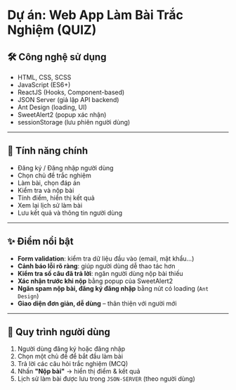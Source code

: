 # Dự án: Web App Làm Bài Trắc Nghiệm (QUIZ)

## 🛠 Công nghệ sử dụng
- HTML, CSS, SCSS
- JavaScript (ES6+)
- ReactJS (Hooks, Component-based)
- JSON Server (giả lập API backend)
- Ant Design (loading, UI)
- SweetAlert2 (popup xác nhận)
- sessionStorage (lưu phiên người dùng)

---

## 🚀 Tính năng chính

- Đăng ký / Đăng nhập người dùng
- Chọn chủ đề trắc nghiệm
- Làm bài, chọn đáp án
- Kiểm tra và nộp bài
- Tính điểm, hiển thị kết quả
- Xem lại lịch sử làm bài
- Lưu kết quả và thông tin người dùng

---

## ✨ Điểm nổi bật

- **Form validation**: kiểm tra dữ liệu đầu vào (email, mật khẩu...)
- **Cảnh báo lỗi rõ ràng**: giúp người dùng dễ thao tác hơn
- **Kiểm tra số câu đã trả lời**: ngăn người dùng nộp bài thiếu
- **Xác nhận trước khi nộp** bằng popup của SweetAlert2
- **Ngăn spam nộp bài, đăng ký đăng nhập** bằng nút có loading (`Ant Design`)
- **Giao diện đơn giản, dễ dùng** – thân thiện với người mới

---

## 🧠 Quy trình người dùng

1. Người dùng đăng ký hoặc đăng nhập
2. Chọn một chủ đề để bắt đầu làm bài
3. Trả lời các câu hỏi trắc nghiệm (MCQ)
4. Nhấn **"Nộp bài"** → hiển thị điểm & kết quả
5. Lịch sử làm bài được lưu trong `JSON-SERVER` (theo người dùng)

